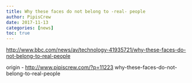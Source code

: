 ```yaml
---
title: Why these faces do not belong to -real- people
author: PipisCrew
date: 2017-11-13
categories: [news]
toc: true
---
```


http://www.bbc.com/news/av/technology-41935721/why-these-faces-do-not-belong-to-real-people

origin - http://www.pipiscrew.com/?p=11223 why-these-faces-do-not-belong-to-real-people